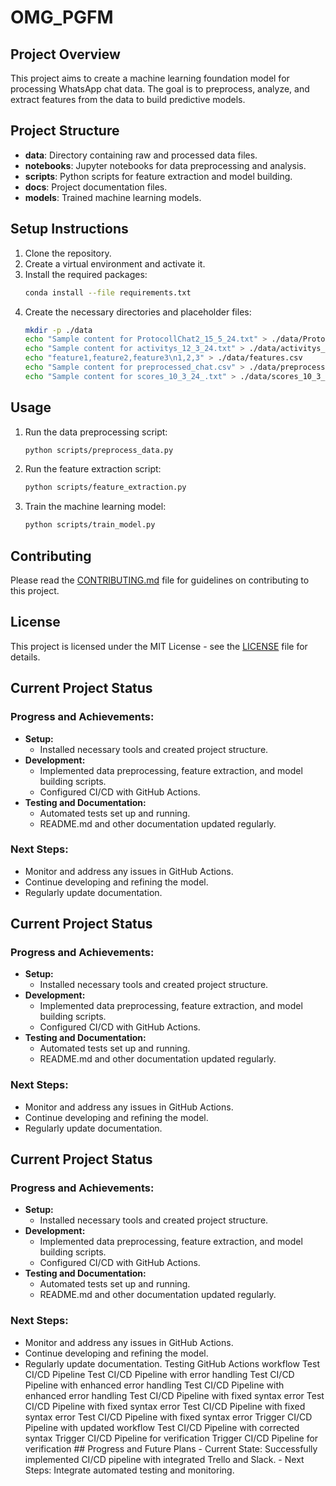 # OMG_PGFM

## Project Overview
This project aims to create a machine learning foundation model for processing WhatsApp chat data. The goal is to preprocess, analyze, and extract features from the data to build predictive models.

## Project Structure
- **data**: Directory containing raw and processed data files.
- **notebooks**: Jupyter notebooks for data preprocessing and analysis.
- **scripts**: Python scripts for feature extraction and model building.
- **docs**: Project documentation files.
- **models**: Trained machine learning models.

## Setup Instructions
1. Clone the repository.
2. Create a virtual environment and activate it.
3. Install the required packages:
    ```sh
    conda install --file requirements.txt
    ```
4. Create the necessary directories and placeholder files:
    ```sh
    mkdir -p ./data
    echo "Sample content for ProtocollChat2_15_5_24.txt" > ./data/ProtocollChat2_15_5_24.txt
    echo "Sample content for activitys_12_3_24.txt" > ./data/activitys_12_3_24.txt
    echo "feature1,feature2,feature3\n1,2,3" > ./data/features.csv
    echo "Sample content for preprocessed_chat.csv" > ./data/preprocessed_chat.csv
    echo "Sample content for scores_10_3_24_.txt" > ./data/scores_10_3_24_.txt
    ```

## Usage
1. Run the data preprocessing script:
    ```sh
    python scripts/preprocess_data.py
    ```
2. Run the feature extraction script:
    ```sh
    python scripts/feature_extraction.py
    ```
3. Train the machine learning model:
    ```sh
    python scripts/train_model.py
    ```

## Contributing
Please read the [CONTRIBUTING.md](docs/CONTRIBUTING.md) file for guidelines on contributing to this project.

## License
This project is licensed under the MIT License - see the [LICENSE](LICENSE) file for details.
## Current Project Status

### Progress and Achievements:
- **Setup:**
  - Installed necessary tools and created project structure.
- **Development:**
  - Implemented data preprocessing, feature extraction, and model building scripts.
  - Configured CI/CD with GitHub Actions.
- **Testing and Documentation:**
  - Automated tests set up and running.
  - README.md and other documentation updated regularly.

### Next Steps:
- Monitor and address any issues in GitHub Actions.
- Continue developing and refining the model.
- Regularly update documentation.
## Current Project Status

### Progress and Achievements:
- **Setup:**
  - Installed necessary tools and created project structure.
- **Development:**
  - Implemented data preprocessing, feature extraction, and model building scripts.
  - Configured CI/CD with GitHub Actions.
- **Testing and Documentation:**
  - Automated tests set up and running.
  - README.md and other documentation updated regularly.

### Next Steps:
- Monitor and address any issues in GitHub Actions.
- Continue developing and refining the model.
- Regularly update documentation.
## Current Project Status

### Progress and Achievements:
- **Setup:**
  - Installed necessary tools and created project structure.
- **Development:**
  - Implemented data preprocessing, feature extraction, and model building scripts.
  - Configured CI/CD with GitHub Actions.
- **Testing and Documentation:**
  - Automated tests set up and running.
  - README.md and other documentation updated regularly.

### Next Steps:
- Monitor and address any issues in GitHub Actions.
- Continue developing and refining the model.
- Regularly update documentation.
T e s t i n g   G i t H u b   A c t i o n s   w o r k f l o w  
 T e s t   C I / C D   P i p e l i n e  
 T e s t   C I / C D   P i p e l i n e   w i t h   e r r o r   h a n d l i n g  
 T e s t   C I / C D   P i p e l i n e   w i t h   e n h a n c e d   e r r o r   h a n d l i n g  
 T e s t   C I / C D   P i p e l i n e   w i t h   e n h a n c e d   e r r o r   h a n d l i n g  
 T e s t   C I / C D   P i p e l i n e   w i t h   f i x e d   s y n t a x   e r r o r  
 T e s t   C I / C D   P i p e l i n e   w i t h   f i x e d   s y n t a x   e r r o r  
 T e s t   C I / C D   P i p e l i n e   w i t h   f i x e d   s y n t a x   e r r o r  
 T e s t   C I / C D   P i p e l i n e   w i t h   f i x e d   s y n t a x   e r r o r  
 T r i g g e r   C I / C D   P i p e l i n e   w i t h   u p d a t e d   w o r k f l o w  
 T e s t   C I / C D   P i p e l i n e   w i t h   c o r r e c t e d   s y n t a x  
 T r i g g e r   C I / C D   P i p e l i n e   f o r   v e r i f i c a t i o n  
 T r i g g e r   C I / C D   P i p e l i n e   f o r   v e r i f i c a t i o n  
 # #   P r o g r e s s   a n d   F u t u r e   P l a n s  
 -   C u r r e n t   S t a t e :   S u c c e s s f u l l y   i m p l e m e n t e d   C I / C D   p i p e l i n e   w i t h   i n t e g r a t e d   T r e l l o   a n d   S l a c k .  
 -   N e x t   S t e p s :   I n t e g r a t e   a u t o m a t e d   t e s t i n g   a n d   m o n i t o r i n g .  
 